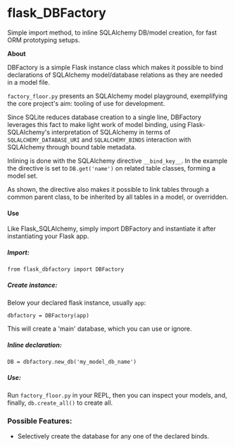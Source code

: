 # flask_DBFactory

Simple import method, to inline SQLAlchemy DB/model creation, for fast ORM prototyping setups.

**About**

DBFactory is a simple Flask instance class which makes it possible to bind declarations of SQLAlchemy model/database relations as they are needed in a model file.

`factory_floor.py` presents an SQLAlchemy model playground, exemplifying the core project's aim: tooling of use for development.

Since SQLite reduces database creation to a single line, DBFactory leverages this fact to make light work of model binding, using Flask-SQLAlchemy's interpretation of SQLAlchemy in terms of `SQLALCHEMY_DATABASE_URI` and `SQLALCHEMY_BINDS` interaction with SQLAlchemy through bound table metadata.
 
Inlining is done with the SQLAlchemy directive `__bind_key__`. In the example the directive is set to `DB.get('name')` on related table classes, forming a model set. 

As shown, the directive also makes it possible to link tables through a common parent class, to be inherited by all tables in a model, or overridden.

#### Use
Like Flask_SQLAlchemy, simply import DBFactory and instantiate it after instantiating your Flask app.

##### Import:

`from flask_dbfactory import DBFactory`

##### Create instance:
Below your declared flask instance, usually `app`:

`dbfactory = DBFactory(app)`

This will create a 'main' database, which you can use or ignore.

##### Inline declaration:

`DB = dbfactory.new_db('my_model_db_name')`

##### Use:

Run `factory_floor.py` in your REPL, then you can inspect your models, and, finally, `db.create_all()` to create all.

### Possible Features:

- Selectively create the database for any one of the declared binds.


